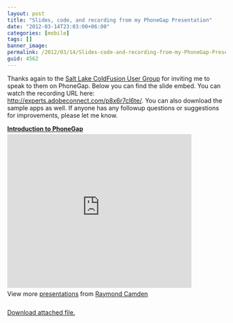 ```yaml
---
layout: post
title: "Slides, code, and recording from my PhoneGap Presentation"
date: "2012-03-14T23:03:00+06:00"
categories: [mobile]
tags: []
banner_image: 
permalink: /2012/03/14/Slides-code-and-recording-from-my-PhoneGap-Presentation
guid: 4562
---
```


Thanks again to the <a href="http://www.slcfug.org/">Salt Lake ColdFusion User Group</a> for inviting me to speak to them on PhoneGap. Below you can find the slide embed. You can watch the recording URL here: <a href="http://experts.adobeconnect.com/p8x6r7cl6te/">http://experts.adobeconnect.com/p8x6r7cl6te/</a>. You can also download the sample apps as well. If anyone has any followup questions or suggestions for improvements, please let me know.

<div style="width:425px" id="__ss_12013056"> <strong style="display:block;margin:12px 0 4px"><a href="http://www.slideshare.net/raymondcamden/introduction-to-phonegap-12013056" title="Introduction to PhoneGap" target="_blank">Introduction to PhoneGap</a></strong> <iframe src="http://www.slideshare.net/slideshow/embed_code/12013056" width="425" height="355" frameborder="0" marginwidth="0" marginheight="0" scrolling="no"></iframe> <div style="padding:5px 0 12px"> View more <a href="http://www.slideshare.net/" target="_blank">presentations</a> from <a href="http://www.slideshare.net/raymondcamden" target="_blank">Raymond Camden</a> </div> </div><p><a href='enclosures/C{% raw %}%3A%{% endraw %}5Chosts{% raw %}%5C2012%{% endraw %}2Eraymondcamden{% raw %}%2Ecom%{% endraw %}5Cenclosures{% raw %}%2Fprojects1%{% endraw %}2Ezip'>Download attached file.</a></p>